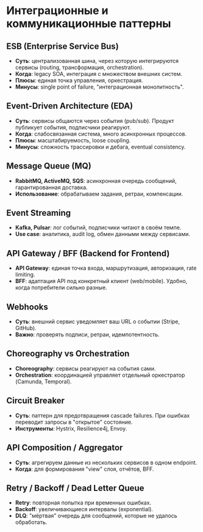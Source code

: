 # Интеграционные и коммуникационные паттерны

## ESB (Enterprise Service Bus)
- **Суть**: централизованная шина, через которую интегрируются сервисы (routing, трансформация, orchestration).
- **Когда**: legacy SOA, интеграция с множеством внешних систем.
- **Плюсы**: единая точка управления, оркестрация.
- **Минусы**: single point of failure, "интеграционная монолитность".

## Event-Driven Architecture (EDA)
- **Суть**: сервисы общаются через события (pub/sub). Продукт публикует события, подписчики реагируют.
- **Когда**: слабосвязанная система, много асинхронных процессов.
- **Плюсы**: масштабируемость, loose coupling.
- **Минусы**: сложность трассировки и дебага, eventual consistency.

## Message Queue (MQ)
- **RabbitMQ, ActiveMQ, SQS**: асинхронная очередь сообщений, гарантированная доставка.
- **Использование**: обрабатываем задания, ретраи, компенсации.

## Event Streaming
- **Kafka, Pulsar**: лог событий, подписчики читают в своём темпе.
- **Use case**: аналитика, audit log, обмен данными между сервисами.

## API Gateway / BFF (Backend for Frontend)
- **API Gateway**: единая точка входа, маршрутизация, авторизация, rate limiting.
- **BFF**: адаптация API под конкретный клиент (web/mobile). Удобно, когда потребители сильно разные.

## Webhooks
- **Суть**: внешний сервис уведомляет ваш URL о событии (Stripe, GitHub).
- **Важно**: проверять подписи, ретраи, идемпотентность.

## Choreography vs Orchestration
- **Choreography**: сервисы реагируют на события сами.
- **Orchestration**: координацией управляет отдельный оркестратор (Camunda, Temporal).

## Circuit Breaker
- **Суть**: паттерн для предотвращения cascade failures. При ошибках переводит запросы в "открытое" состояние.
- **Инструменты**: Hystrix, Resilience4j, Envoy.

## API Composition / Aggregator
- **Суть**: агрегируем данные из нескольких сервисов в одном endpoint.
- **Когда**: для формирования "view" слоя, отчётов, BFF.

## Retry / Backoff / Dead Letter Queue
- **Retry**: повторная попытка при временных ошибках.
- **Backoff**: увеличивающиеся интервалы (exponential).
- **DLQ**: "мёртвая" очередь для сообщений, которые не удалось обработать.
